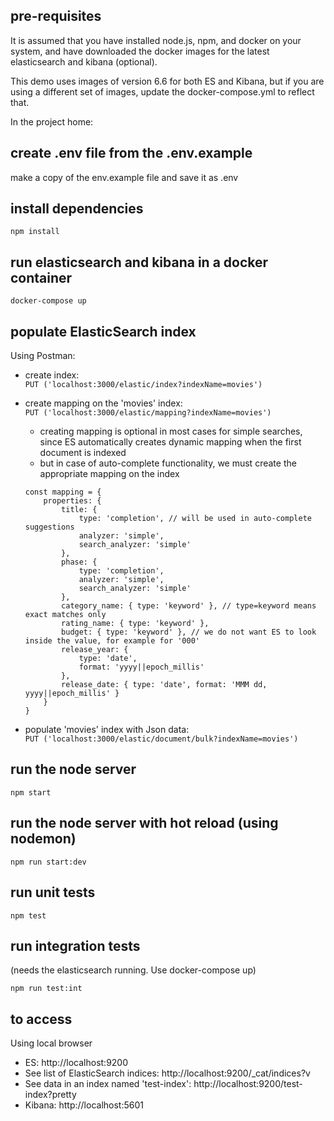 ## pre-requisites
It is assumed that you have installed node.js, npm, and docker on your system, and have downloaded the docker images for the latest elasticsearch and kibana (optional).

This demo uses images of version 6.6 for both ES and Kibana, but if you are using a different set of images, update the docker-compose.yml to reflect that. 

In the project home:
## create .env file from the .env.example
make a copy of the env.example file and save it as .env

## install dependencies
```npm install```

## run elasticsearch and kibana in a docker container
```docker-compose up```

## populate ElasticSearch index
Using Postman:
- create index: <br>`PUT ('localhost:3000/elastic/index?indexName=movies')`

- create mapping on the 'movies' index: <br>`PUT ('localhost:3000/elastic/mapping?indexName=movies')`
    - creating mapping is optional in most cases for simple searches, since ES automatically creates dynamic mapping when the first document is indexed
    - but in case of auto-complete functionality, we must create the appropriate mapping on the index

    ```
    const mapping = {
        properties: {
            title: {
                type: 'completion', // will be used in auto-complete suggestions
                analyzer: 'simple',
                search_analyzer: 'simple'
            },
            phase: {
                type: 'completion',
                analyzer: 'simple',
                search_analyzer: 'simple'
            },
            category_name: { type: 'keyword' }, // type=keyword means exact matches only
            rating_name: { type: 'keyword' },
            budget: { type: 'keyword' }, // we do not want ES to look inside the value, for example for '000'
            release_year: {
                type: 'date',
                format: 'yyyy||epoch_millis'
            },
            release_date: { type: 'date', format: 'MMM dd, yyyy||epoch_millis' }
        }
    }
    ```

- populate 'movies' index with Json data: <br> `PUT ('localhost:3000/elastic/document/bulk?indexName=movies')`

## run the node server
```npm start```

## run the node server with hot reload (using nodemon)
```npm run start:dev```

## run unit tests
```npm test```

## run integration tests
(needs the elasticsearch running. Use docker-compose up)

```npm run test:int```

## to access
Using local browser
* ES: http://localhost:9200 
* See list of ElasticSearch indices: http://localhost:9200/_cat/indices?v
* See data in an index named 'test-index': http://localhost:9200/test-index?pretty
* Kibana: http://localhost:5601 

